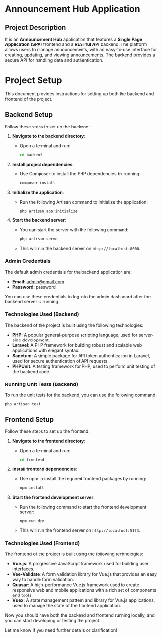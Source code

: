 # Announcement Hub Application

## Project Description

It is an **Announcement Hub** application that features a **Single Page Application (SPA)** frontend and a **RESTful API** backend. The platform allows users to manage announcements, with an easy-to-use interface for creating, updating, and viewing announcements. The backend provides a secure API for handling data and authentication.

# Project Setup

This document provides instructions for setting up both the backend and frontend of the project.

## Backend Setup

Follow these steps to set up the backend:

1. **Navigate to the backend directory**:
   - Open a terminal and run:
     ```bash
     cd backend
     ```

2. **Install project dependencies**:
   - Use Composer to install the PHP dependencies by running:
     ```bash
     composer install
     ```

3. **Initialize the application**:
   - Run the following Artisan command to initialize the application:
     ```bash
     php artisan app:initialize
     ```

4. **Start the backend server**:
   - You can start the server with the following command:
     ```bash
     php artisan serve
     ```
   - This will run the backend server on `http://localhost:8000`.

### Admin Credentials

The default admin credentials for the backend application are:

- **Email**: admin@gmail.com
- **Password**: password

You can use these credentials to log into the admin dashboard after the backend server is running.

### Technologies Used (Backend)

The backend of the project is built using the following technologies:

- **PHP**: A popular general-purpose scripting language, used for server-side development.
- **Laravel**: A PHP framework for building robust and scalable web applications with elegant syntax.
- **Sanctum**: A simple package for API token authentication in Laravel, used for secure authentication of API requests.
- **PHPUnit**: A testing framework for PHP, used to perform unit testing of the backend code.

### Running Unit Tests (Backend)

To run the unit tests for the backend, you can use the following command:

```bash
php artisan test
```

## Frontend Setup

Follow these steps to set up the frontend:

1. **Navigate to the frontend directory**:
   - Open a terminal and run:
     ```bash
     cd frontend
     ```

2. **Install frontend dependencies**:
   - Use npm to install the required frontend packages by running:
     ```bash
     npm install
     ```

3. **Start the frontend development server**:
   - Run the following command to start the frontend development server:
     ```bash
     npm run dev
     ```
   - This will run the frontend server on `http://localhost:5173`.

### Technologies Used (Frontend)

The frontend of the project is built using the following technologies:

- **Vue.js**: A progressive JavaScript framework used for building user interfaces.
- **Vee-Validate**: A form validation library for Vue.js that provides an easy way to handle form validation.
- **Quasar**: A high-performance Vue.js framework used to create responsive web and mobile applications with a rich set of components and tools.
- **Vuex**: A state management pattern and library for Vue.js applications, used to manage the state of the frontend application.

Now you should have both the backend and frontend running locally, and you can start developing or testing the project.

Let me know if you need further details or clarification!
